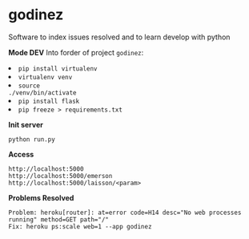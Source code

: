# godinez
Software to index issues resolved and to learn develop with python

**Mode DEV**
	Into forder of project `godinez`:
	<li><code>pip install virtualenv</code></li>
	<li><code>virtualenv venv</code></li>
 	<li><code>source ./venv/bin/activate</code></li>
	<li><code>pip install flask</code></li>
  	<li><code>pip freeze > requirements.txt</code></li>

**Init server**

	python run.py

**Access**

	http://localhost:5000
	http://localhost:5000/emerson
	http://localhost:5000/laisson/<param>

**Problems Resolved**

	Problem: heroku[router]: at=error code=H14 desc="No web processes running" method=GET path="/"
	Fix: heroku ps:scale web=1 --app godinez